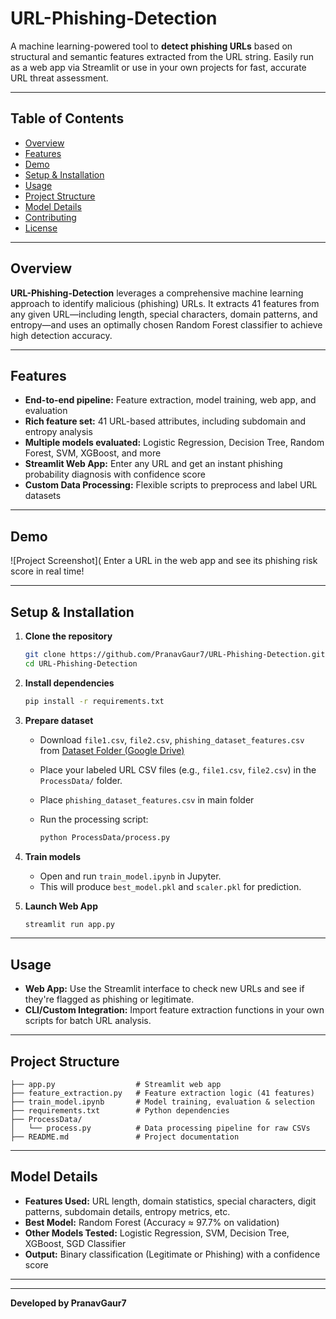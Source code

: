 # URL-Phishing-Detection

A machine learning-powered tool to **detect phishing URLs** based on structural and semantic features extracted from the URL string. Easily run as a web app via Streamlit or use in your own projects for fast, accurate URL threat assessment.

***

## Table of Contents

- [Overview](#overview)
- [Features](#features)
- [Demo](#demo)
- [Setup & Installation](#setup--installation)
- [Usage](#usage)
- [Project Structure](#project-structure)
- [Model Details](#model-details)
- [Contributing](#contributing)
- [License](#license)

***

## Overview

**URL-Phishing-Detection** leverages a comprehensive machine learning approach to identify malicious (phishing) URLs. It extracts 41 features from any given URL—including length, special characters, domain patterns, and entropy—and uses an optimally chosen Random Forest classifier to achieve high detection accuracy.

***

## Features

- **End-to-end pipeline:** Feature extraction, model training, web app, and evaluation
- **Rich feature set:** 41 URL-based attributes, including subdomain and entropy analysis
- **Multiple models evaluated:** Logistic Regression, Decision Tree, Random Forest, SVM, XGBoost, and more
- **Streamlit Web App:** Enter any URL and get an instant phishing probability diagnosis with confidence score
- **Custom Data Processing:** Flexible scripts to preprocess and label URL datasets

***

## Demo

![Project Screenshot]( Enter a URL in the web app and see its phishing risk score in real time!

***

## Setup & Installation

1. **Clone the repository**
   ```bash
   git clone https://github.com/PranavGaur7/URL-Phishing-Detection.git
   cd URL-Phishing-Detection
   ```

2. **Install dependencies**
   ```bash
   pip install -r requirements.txt
   ```

3. **Prepare dataset**
   - Download `file1.csv`, `file2.csv`, `phishing_dataset_features.csv` from [Dataset Folder (Google Drive)](https://drive.google.com/drive/folders/1kXXq7ZK5v9Pk3QHmV8Pc1mU2qDcSQciS?usp=sharing)

   - Place your labeled URL CSV files (e.g., `file1.csv`, `file2.csv`) in the `ProcessData/` folder.
   - Place `phishing_dataset_features.csv` in main folder
   - Run the processing script:
     ```bash
     python ProcessData/process.py
     ```

4. **Train models**
   - Open and run `train_model.ipynb` in Jupyter.
   - This will produce `best_model.pkl` and `scaler.pkl` for prediction.

5. **Launch Web App**
   ```bash
   streamlit run app.py
   ```

***

## Usage

- **Web App:** Use the Streamlit interface to check new URLs and see if they're flagged as phishing or legitimate.
- **CLI/Custom Integration:** Import feature extraction functions in your own scripts for batch URL analysis.

***

## Project Structure

```plaintext
├── app.py                  # Streamlit web app
├── feature_extraction.py   # Feature extraction logic (41 features)
├── train_model.ipynb       # Model training, evaluation & selection
├── requirements.txt        # Python dependencies
├── ProcessData/
│   └── process.py          # Data processing pipeline for raw CSVs
├── README.md               # Project documentation
```

***

## Model Details

- **Features Used:** URL length, domain statistics, special characters, digit patterns, subdomain details, entropy metrics, etc.
- **Best Model:** Random Forest (Accuracy ≈ 97.7% on validation)
- **Other Models Tested:** Logistic Regression, SVM, Decision Tree, XGBoost, SGD Classifier
- **Output:** Binary classification (Legitimate or Phishing) with a confidence score

***

***

**Developed by PranavGaur7**
